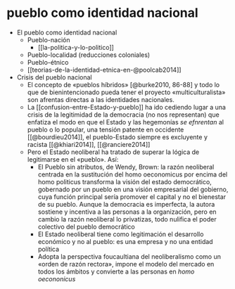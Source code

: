 # pueblo como identidad nacional
- El pueblo como identidad nacional
    - Pueblo-nación 
        - [[la-politica-y-lo-politico]]
    - Pueblo-localidad (reducciones coloniales)
    - Pueblo-étnico 
    - [[teorias-de-la-identidad-etnica-en-@poolcab2014]]
- Crisis del pueblo nacional
    - El concepto de «pueblos híbridos» [@burke2010, 86-88] y todo lo que de bienintencionado pueda tener el proyecto «multiculturalista» son afrentas directas a las identidades nacionales.
    - La [[confusion-entre-Estado-y-pueblo]] ha ido cediendo lugar a una crisis de la legitimidad de la democracia (no nos representan) que enfatiza el modo en que el Estado y las hegemonías *se efnrentan* al pueblo o lo popular, una tensión patente en occidente [[@bourdieu2014]], el pueblo-Estado siempre es excluyente y racista [[@khiari2014]], [[@ranciere2014]]
    - Pero el Estado neoliberal ha tratado de superar la lógica de legitimarse en el «pueblo». Así:
        - El Pueblo sin atributos, de Wendy, Brown: la razón neoliberal centrada en la sustitución del homo oeconomicus por encima del homo politicus transforma la visión del estado democrático, gobernado por un pueblo en una visión empresarial del gobierno, cuya función principal sería promover el capital y no el bienestar de su pueblo. Aunque la democracia es imperfecta, la autora sostiene y incentiva a las personas a la organización, pero en cambio la razón neoliberal lo privatizas, todo nulifica el poder colectivo del pueblo democrático
        - El Estado neoliberal tiene como legitimación el desarrollo económico y no al pueblo: es una empresa y no una entidad política
        - Adopta la perspectiva foucaultiana del neoliberalismo como un «orden de razón rectora», impone el modelo del mercado en todos los ámbitos y convierte a las personas en *homo oecononicus*
